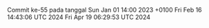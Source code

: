 Commit ke-55 pada tanggal Sun Jan 01 14:00 2023 +0100
Fri Feb 16 14:43:06 UTC 2024
Fri Apr 19 06:29:53 UTC 2024
